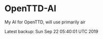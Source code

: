 # OpenTTD-AI
My AI for OpenTTD, will use primarily air

Latest backup: Sun Sep 22 05:40:01 UTC 2019
